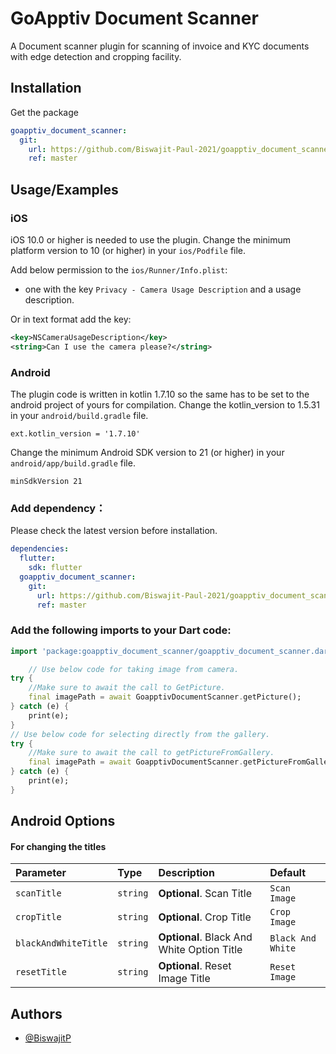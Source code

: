 # GoApptiv Document Scanner

A Document scanner plugin for scanning of invoice and KYC documents with edge detection and cropping facility.

## Installation

Get the package

```yaml
goapptiv_document_scanner:
  git:
    url: https://github.com/Biswajit-Paul-2021/goapptiv_document_scanner.git
    ref: master
```

## Usage/Examples

### iOS

iOS 10.0 or higher is needed to use the plugin. Change the minimum platform version to 10 (or higher) in your `ios/Podfile` file.

Add below permission to the `ios/Runner/Info.plist`:

- one with the key `Privacy - Camera Usage Description` and a usage description.

Or in text format add the key:

```xml
<key>NSCameraUsageDescription</key>
<string>Can I use the camera please?</string>
```

### Android

The plugin code is written in kotlin 1.7.10 so the same has to be set to the android project of yours for compilation.
Change the kotlin_version to 1.5.31 in your `android/build.gradle` file.

```
ext.kotlin_version = '1.7.10'
```

Change the minimum Android SDK version to 21 (or higher) in your `android/app/build.gradle` file.

```
minSdkVersion 21
```

### Add dependency：

Please check the latest version before installation.

```yaml
dependencies:
  flutter:
    sdk: flutter
  goapptiv_document_scanner:
    git:
      url: https://github.com/Biswajit-Paul-2021/goapptiv_document_scanner.git
      ref: master
```

### Add the following imports to your Dart code:

```dart
import 'package:goapptiv_document_scanner/goapptiv_document_scanner.dart';
```

```dart
    // Use below code for taking image from camera.
try {
    //Make sure to await the call to GetPicture.
    final imagePath = await GoapptivDocumentScanner.getPicture();
} catch (e) {
    print(e);
}
// Use below code for selecting directly from the gallery.
try {
    //Make sure to await the call to getPictureFromGallery.
    final imagePath = await GoapptivDocumentScanner.getPictureFromGallery();
} catch (e) {
    print(e);
}
```

## Android Options

#### For changing the titles

| Parameter            | Type     | Description                                | Default           |
| :------------------- | :------- | :----------------------------------------- | :---------------- |
| `scanTitle`          | `string` | **Optional**. Scan Title                   | `Scan Image`      |
| `cropTitle`          | `string` | **Optional**. Crop Title                   | `Crop Image`      |
| `blackAndWhiteTitle` | `string` | **Optional**. Black And White Option Title | `Black And White` |
| `resetTitle`         | `string` | **Optional**. Reset Image Title            | `Reset Image`     |

## Authors

- [@BiswajitP](https://github.com/Biswajit-Paul-2021)
